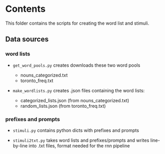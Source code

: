 # Contents

This folder contains the scripts for creating the word list and stimuli.

## Data sources

### word lists
- `get_word_pools.py` creates downloads these two word pools  
    - nouns_categorized.txt  
    - toronto_freq.txt  
    
- `make_wordlists.py` creates .json files containing the word lists:
    - categorized_lists.json (from nouns_categorized.txt)
    - random_lists.json (from toronto_freq.txt)

### prefixes and prompts
- `stimuli.py` contains python dicts with prefixes and prompts

- `stimuli2txt.py` takes word lists and prefixes/prompts and writes
line-by-line into .txt files, format needed for the rnn pipeline